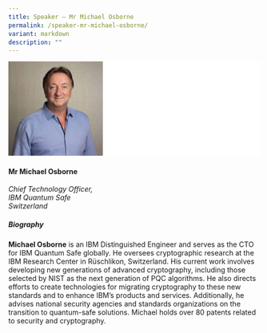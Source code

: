 ```yaml
---
title: Speaker – Mr Michael Osborne
permalink: /speaker-mr-michael-osborne/
variant: markdown
description: ""
---
```

![](/images/2025%20speakers/Michael_Osborne.png)
#### **Mr Michael Osborne**

*Chief Technology Officer, <br> IBM Quantum Safe<br>Switzerland*

##### **Biography**
**Michael Osborne** is an IBM Distinguished Engineer and serves as the CTO for IBM Quantum Safe globally. He oversees cryptographic research at the IBM Research Center in Rüschlikon, Switzerland. His current work involves developing new generations of advanced cryptography, including those selected by NIST as the next generation of PQC algorithms. He also directs efforts to create technologies for migrating cryptography to these new standards and to enhance IBM’s products and services. Additionally, he advises national security agencies and standards organizations on the transition to quantum-safe solutions. Michael holds over 80 patents related to security and cryptography.